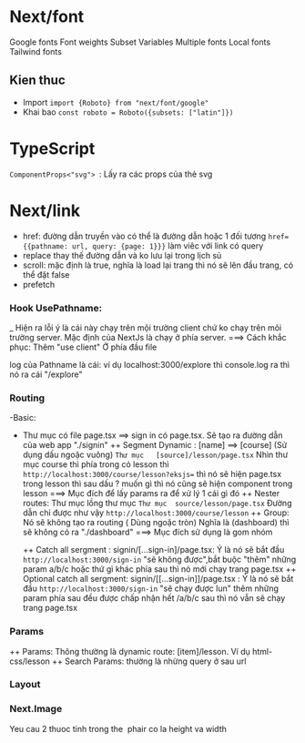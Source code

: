 # Next/font

Google fonts
Font weights
Subset
Variables
Multiple fonts
Local fonts
Tailwind fonts

## Kien thuc

- Import
  `import {Roboto} from "next/font/google"`
- Khai bao
  `const roboto = Roboto({subsets: ["latin"]})`

# TypeScript

`ComponentProps<"svg"> `: Lấy ra các props của thẻ svg

# Next/link

- href: đường dẫn truyền vào có thể là đường dẫn hoặc 1 đối tương
  `href={{pathname: url, query: {page: 1}}}`
  làm viêc với link có query
- replace thay thế đường dẫn và ko lưu lại trong lịch sủ
- scroll: mặc định là true, nghĩa là load lại trang thì nó sẽ lên đầu trang, có thể đặt false
- prefetch

### Hook UsePathname:

\_ Hiện ra lỗi ý là cái này chạy trên mội trường client chứ ko chạy trên môi trường server. Mặc định của NextJs là chạy ở phía server.
===> Cách khắc phục:
Thêm "use client" Ở phía đầu file

log của Pathname là cái: ví dụ localhost:3000/explore thì console.log ra thì nó ra cái "/explore"

### Routing

-Basic:

- Thư mục có file page.tsx ==> sign in có page.tsx. Sẽ tạo ra đường dẫn của web app "./signin"
  ++ Segment Dynamic : [name] ==> [course] (Sử dụng dấu ngoặc vuông)
  `Thư mục   [source]/lesson/page.tsx`
  Nhìn thư mục course thì phía trong có lesson thì `http://localhost:3000/course/lesson?eksjs=` thì nó sẽ hiện page.tsx trong lesson thì sau dấu ? muốn gì thì nó cũng sẽ hiện component trong lesson ===> Mục đích để lấy params ra để xử lý 1 cái gì đó
  ++ Nester routes: Thư mục lồng thư mục
  `Thư mục  source/lesson/page.tsx`
  Đường dẫn chỉ được như vậy `http://localhost:3000/course/lesson`
  ++ Group: Nó sẽ không tạo ra routing ( Dùng ngoặc tròn)
  Nghĩa là (dashboard) thì sẽ không có ra "./dashboard" ===> Mục đích sử dụng là gom nhóm

  ++ Catch all sergment : signin/[...sign-in]/page.tsx: Ý là nó sẽ bắt đầu `http://localhost:3000/sign-in` "sẽ không được",bắt buộc "thêm" những param a/b/c hoặc thứ gì khác phía sau thì nó mới chạy trang page.tsx
  ++ Optional catch all sergment: signin/[[...sign-in]]/page.tsx : Ý là nó sẽ bắt đầu `http://localhost:3000/sign-in` "sẽ chạy được lun" thêm những param phía sau đều được chấp nhận hết /a/b/c sau thì nó vẫn sẽ chạy trang page.tsx

### Params

++ Params: Thông thường là dynamic route: [item]/lesson. Ví dụ html-css/lesson
++ Search Params: thường là nhừng query ở sau url

### Layout

### Next.Image

Yeu cau 2 thuoc tinh trong the <Image></Image> phair co la height va width
